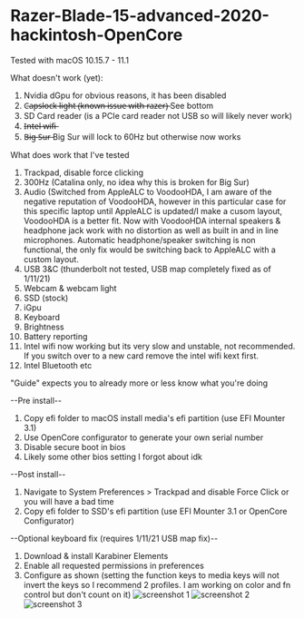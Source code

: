 # Razer-Blade-15-advanced-2020-hackintosh-OpenCore

Tested with macOS 10.15.7 - 11.1

What doesn't work (yet):
1. Nvidia dGpu for obvious reasons, it has been disabled
2. C̶a̶p̶s̶l̶o̶c̶k̶ ̶l̶i̶g̶h̶t̶ ̶(̶k̶n̶o̶w̶n̶ ̶i̶s̶s̶u̶e̶ ̶w̶i̶t̶h̶ ̶r̶a̶z̶e̶r̶)̶ See bottom
3. SD Card reader (is a PCIe card reader not USB so will likely never work)
4. I̶n̶t̶e̶l̶ ̶w̶i̶f̶i̶
5. B̶i̶g̶ ̶S̶u̶r̶ Big Sur will lock to 60Hz but otherwise now works

What does work that I've tested
1. Trackpad, disable force clicking
2. 300Hz (Catalina only, no idea why this is broken for Big Sur)
3. Audio (Switched from AppleALC to VoodooHDA, I am aware of the negative reputation of VoodooHDA, however in this particular case for this specific laptop until AppleALC is updated/I make a cusom layout, VoodooHDA is a better fit. Now with VoodooHDA internal speakers & headphone jack work with no distortion as well as built in and in line microphones. Automatic headphone/speaker switching is non functional, the only fix would be switching back to AppleALC with a custom layout.
4. USB 3&C (thunderbolt not tested, USB map completely fixed as of 1/11/21)
5. Webcam & webcam light
6. SSD (stock)
7. iGpu
8. Keyboard 
9. Brightness
10. Battery reporting 
11. Intel wifi now working but its very slow and unstable, not recommended. If you switch over to a new card remove the intel wifi kext first.
12. Intel Bluetooth
etc

"Guide" expects you to already more or less know what you're doing

--Pre install--
1. Copy efi folder to macOS install media's efi partition (use EFI Mounter 3.1)
2. Use OpenCore configurator to generate your own serial number
3. Disable secure boot in bios
4. Likely some other bios setting I forgot about idk

--Post install--
1. Navigate to System Preferences > Trackpad and disable Force Click or you will have a bad time
2. Copy efi folder to SSD's efi partition (use EFI Mounter 3.1 or OpenCore Configurator)

--Optional keyboard fix (requires 1/11/21 USB map fix)--
1. Download & install Karabiner Elements
2. Enable all requested permissions in preferences
3. Configure as shown (setting the function keys to media keys will not invert the keys so I recommend 2 profiles. I am working on color and fn control but don't count on it)
![screenshot 1](https://i.imgur.com/2fnqmBH.png)
![screenshot 2](https://i.imgur.com/BQnEPax.png)
![screenshot 3](https://i.imgur.com/1P5ErOH.png)
